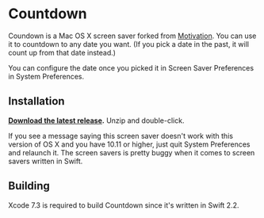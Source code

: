 # Countdown

Coundown is a Mac OS X screen saver forked from [Motivation](https://github.com/soffes/Motivation). You can use it to countdown to any date you want. (If you pick a date in the past, it will count up from that date instead.)

You can configure the date once you picked it in Screen Saver Preferences in System Preferences.


## Installation

**[Download the latest release](https://github.com/soffes/Countdown/releases).** Unzip and double-click.

If you see a message saying this screen saver doesn't work with this version of OS X and you have 10.11 or higher, just quit System Preferences and relaunch it. The screen savers is pretty buggy when it comes to screen savers written in Swift.

## Building

Xcode 7.3 is required to build Countdown since it's written in Swift 2.2.
